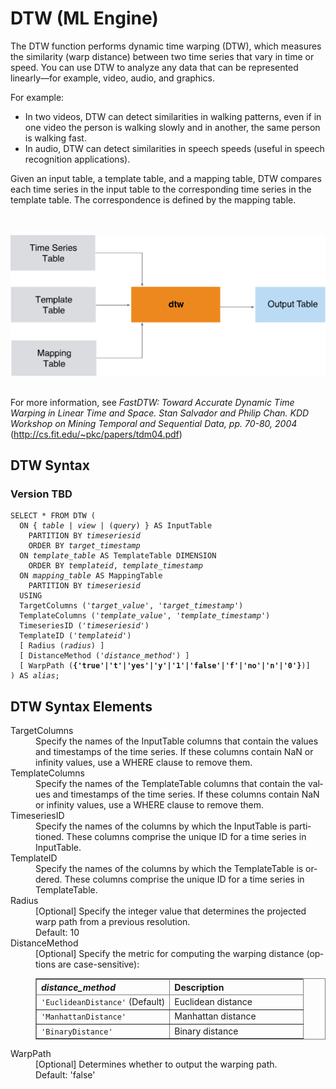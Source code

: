<html><head></head><body><div class="nested0" aria-labelledby="ariaid-title1" topicindex="1" topicid="mgd1506466414339" id="mgd1506466414339"><h1 class="title topictitle1" id="ariaid-title1">DTW (ML Engine)</h1><div class="body conbody">
<p class="p">The DTW function performs dynamic time warping (DTW), which measures the similarity (warp distance) between two time series that vary in time or speed. You can use DTW to analyze any data that can be represented linearly—for example, video, audio, and graphics.</p>
<p class="p">For example:</p>
<ul class="ul" id="mgd1506466414339__ul_hfk_yq2_p1b">
<li class="li">In two videos, DTW can detect similarities in walking patterns, even if in one video the person is walking slowly and in another, the same person is walking fast.</li>
<li class="li">In audio, DTW can detect similarities in speech speeds (useful in speech
				recognition applications).</li></ul>
<p class="p">Given an input table, a template table, and a mapping table, DTW compares each time series in the input table to the corresponding time series in the template table. The correspondence is defined by the mapping table.</p><div class="fig fignone" id="mgd1506466414339__fig_gr4_5t1_mw"><div class="caption"></div><br clear="none"></br><img class="image" id="mgd1506466414339__image_apw_5t1_mw" src="ikl1466005137303.svg" alt="How Machine Learning Engine function DTW works"></img><br clear="none"></br></div>
<p class="p">For more information, see <cite class="cite">FastDTW: Toward Accurate Dynamic Time Warping in Linear Time and Space. Stan Salvador and Philip Chan. KDD Workshop on Mining Temporal and Sequential Data, pp. 70-80, 2004</cite> (<a class="xref" href="http://cs.fit.edu/~pkc/papers/tdm04.pdf" target="_blank" title="" shape="rect">http://cs.fit.edu/~pkc/papers/tdm04.pdf</a>)</p></div><div class="topic reference nested1" aria-labelledby="ariaid-title2" topicindex="2" topicid="mqf1506466565954" xml:lang="en-us" lang="en-us" id="mqf1506466565954">
<h2 class="title topictitle2" id="ariaid-title2">DTW Syntax</h2><div class="body refbody"><div class="section" id="mqf1506466565954__section_N100F3_N10022_N10001">
<h3 class="title sectiontitle">Version TBD</h3><pre class="pre codeblock" xml:space="preserve"><code>SELECT * FROM DTW (
  <span>ON { <var class="keyword varname">table</var> | <var class="keyword varname">view</var> | (<var class="keyword varname">query</var>) }</span> AS InputTable
    PARTITION BY <var class="keyword varname">timeseriesid</var>
    ORDER BY <var class="keyword varname">target_timestamp</var>
  ON <var class="keyword varname">template_table</var> AS TemplateTable DIMENSION
    ORDER BY <var class="keyword varname">templateid</var>, <var class="keyword varname">template_timestamp</var>
  ON <var class="keyword varname">mapping_table</var> AS MappingTable
    PARTITION BY <var class="keyword varname">timeseriesid</var>
  USING
  TargetColumns ('<var class="keyword varname">target_value</var>', '<var class="keyword varname">target_timestamp</var>')
  TemplateColumns ('<var class="keyword varname">template_value</var>', '<var class="keyword varname">template_timestamp</var>')
  TimeseriesID ('<var class="keyword varname">timeseriesid</var>')
  TemplateID ('<var class="keyword varname">templateid</var>')
  [ Radius (<var class="keyword varname">radius</var>) ]
  [ DistanceMethod ('<var class="keyword varname">distance_method</var>') ]
  [ WarpPath (<span><b>{'true'|'t'|'yes'|'y'|'1'|'false'|'f'|'no'|'n'|'0'}</b></span>)]
) AS <var class="keyword varname">alias</var>;</code></pre></div></div></div><div class="topic reference nested1" aria-labelledby="ariaid-title3" topicindex="3" topicid="ekp1506466619731" xml:lang="en-us" lang="en-us" id="ekp1506466619731">
<h2 class="title topictitle2" id="ariaid-title3">DTW Syntax Elements</h2><div class="body refbody"><div class="section" id="ekp1506466619731__section_N10011_N1000E_N10001"><dl class="dl parml"><dt class="dt pt dlterm">TargetColumns</dt><dd class="dd pd">Specify the names of the InputTable columns that contain the values and timestamps of the time series. If these columns contain NaN or infinity values, use a WHERE clause to remove them.</dd><dt class="dt pt dlterm">TemplateColumns</dt><dd class="dd pd">Specify the names of the TemplateTable columns that contain the values and timestamps of the time series. If these columns contain NaN or infinity values, use a WHERE clause to remove them.</dd><dt class="dt pt dlterm">TimeseriesID</dt><dd class="dd pd">Specify the names of the columns by which the InputTable is partitioned. These columns comprise the unique ID for a time series in InputTable.</dd><dt class="dt pt dlterm">TemplateID</dt><dd class="dd pd">Specify the names of the columns by which the TemplateTable is ordered. These columns comprise the unique ID for a time series in TemplateTable.</dd><dt class="dt pt dlterm">Radius</dt><dd class="dd pd">[Optional] Specify the integer value that determines the projected warp path from a previous resolution.</dd><dd class="dd pd ddexpand">Default: 10</dd><dt class="dt pt dlterm">DistanceMethod</dt><dd class="dd pd">[Optional] Specify the metric for computing the warping distance (options are case-sensitive):<div class="p"><div class="tablenoborder"><table cellpadding="4" cellspacing="0" summary="" id="ekp1506466619731__table_jmv_52y_fdb" class="table" frame="border" border="1" rules="all"><div class="caption"></div><colgroup span="1"><col style="width:50%" span="1"></col><col style="width:50%" span="1"></col></colgroup><thead class="thead" style="text-align:left;"><tr class="row"><th class="entry cellrowborder" style="vertical-align:top;" id="d78305e200" rowspan="1" colspan="1"><var class="keyword varname">distance_method</var></th><th class="entry cellrowborder" style="vertical-align:top;" id="d78305e203" rowspan="1" colspan="1">Description</th></tr></thead><tbody class="tbody"><tr class="row"><td class="entry cellrowborder" style="vertical-align:top;" headers="d78305e200" rowspan="1" colspan="1"><code class="ph codeph">'EuclideanDistance'</code> (Default)</td><td class="entry cellrowborder" style="vertical-align:top;" headers="d78305e203" rowspan="1" colspan="1">Euclidean distance</td></tr><tr class="row"><td class="entry cellrowborder" style="vertical-align:top;" headers="d78305e200" rowspan="1" colspan="1"><code class="ph codeph">'ManhattanDistance'</code></td><td class="entry cellrowborder" style="vertical-align:top;" headers="d78305e203" rowspan="1" colspan="1">Manhattan distance</td></tr><tr class="row"><td class="entry cellrowborder" style="vertical-align:top;" headers="d78305e200" rowspan="1" colspan="1"><code class="ph codeph">'BinaryDistance'</code></td><td class="entry cellrowborder" style="vertical-align:top;" headers="d78305e203" rowspan="1" colspan="1">Binary distance</td></tr></tbody></table></div></div></dd><dt class="dt pt dlterm">WarpPath</dt><dd class="dd pd">[Optional] Determines whether to output the warping path.</dd><dd class="dd pd ddexpand">Default: 'false'</dd></dl></div></div></div></div></body></html>
